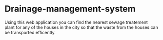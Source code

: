 # Drainage-management-system
Using this web application you can find the nearest sewage treatement plant for any of the houses in the city so that the waste from the houses can be transported efficently.
